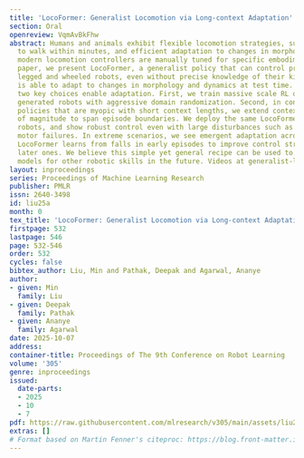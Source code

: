 ```yaml
---
title: 'LocoFormer: Generalist Locomotion via Long-context Adaptation'
section: Oral
openreview: VqmAvBkFhw
abstract: Humans and animals exhibit flexible locomotion strategies, such as learning
  to walk within minutes, and efficient adaptation to changes in morphology. In contrast,
  modern locomotion controllers are manually tuned for specific embodiments. In this
  paper, we present LocoFormer, a generalist policy that can control previously unseen
  legged and wheeled robots, even without precise knowledge of their kinematics. LocoFormer
  is able to adapt to changes in morphology and dynamics at test time. We find that
  two key choices enable adaptation. First, we train massive scale RL on procedurally
  generated robots with aggressive domain randomization. Second, in contrast to previous
  policies that are myopic with short context lengths, we extend context by orders
  of magnitude to span episode boundaries. We deploy the same LocoFormer to varied
  robots, and show robust control even with large disturbances such as weight and
  motor failures. In extreme scenarios, we see emergent adaptation across episodes,
  LocoFormer learns from falls in early episodes to improve control strategies in
  later ones. We believe this simple yet general recipe can be used to train foundation
  models for other robotic skills in the future. Videos at generalist-locomotion.github.io.
layout: inproceedings
series: Proceedings of Machine Learning Research
publisher: PMLR
issn: 2640-3498
id: liu25a
month: 0
tex_title: 'LocoFormer: Generalist Locomotion via Long-context Adaptation'
firstpage: 532
lastpage: 546
page: 532-546
order: 532
cycles: false
bibtex_author: Liu, Min and Pathak, Deepak and Agarwal, Ananye
author:
- given: Min
  family: Liu
- given: Deepak
  family: Pathak
- given: Ananye
  family: Agarwal
date: 2025-10-07
address:
container-title: Proceedings of The 9th Conference on Robot Learning
volume: '305'
genre: inproceedings
issued:
  date-parts:
  - 2025
  - 10
  - 7
pdf: https://raw.githubusercontent.com/mlresearch/v305/main/assets/liu25a/liu25a.pdf
extras: []
# Format based on Martin Fenner's citeproc: https://blog.front-matter.io/posts/citeproc-yaml-for-bibliographies/
---
```

